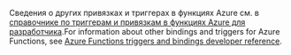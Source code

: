 <span data-ttu-id="a1958-101">Сведения о других привязках и триггерах в функциях Azure см. в [справочнике по триггерам и привязкам в функциях Azure для разработчика](../articles/azure-functions/functions-triggers-bindings.md).</span><span class="sxs-lookup"><span data-stu-id="a1958-101">For information about other bindings and triggers for Azure Functions, see [Azure Functions triggers and bindings developer reference](../articles/azure-functions/functions-triggers-bindings.md).</span></span>

